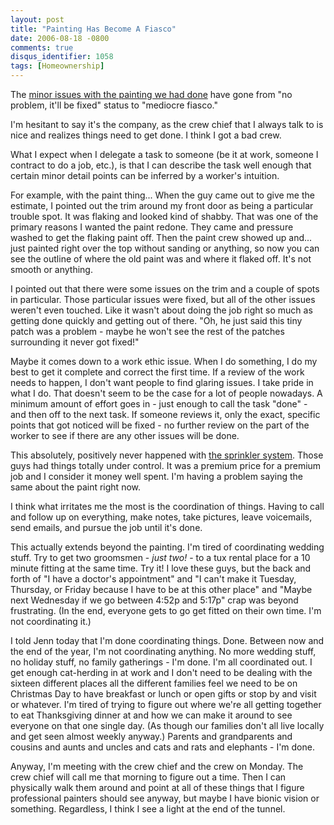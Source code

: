 ```yaml
---
layout: post
title: "Painting Has Become A Fiasco"
date: 2006-08-18 -0800
comments: true
disqus_identifier: 1058
tags: [Homeownership]
---
```

The [minor issues with the painting we had
done](/archive/2006/08/15/painting-mostly-successful.aspx) have gone
from "no problem, it'll be fixed" status to "mediocre fiasco."
 
 I'm hesitant to say it's the company, as the crew chief that I always
talk to is nice and realizes things need to get done. I think I got a
bad crew.
 
 What I expect when I delegate a task to someone (be it at work, someone
I contract to do a job, etc.), is that I can describe the task well
enough that certain minor detail points can be inferred by a worker's
intuition.
 
 For example, with the paint thing... When the guy came out to give me
the estimate, I pointed out the trim around my front door as being a
particular trouble spot. It was flaking and looked kind of shabby. That
was one of the primary reasons I wanted the paint redone. They came and
pressure washed to get the flaking paint off. Then the paint crew showed
up and... just painted right over the top without sanding or anything,
so now you can see the outline of where the old paint was and where it
flaked off. It's not smooth or anything.
 
 I pointed out that there were some issues on the trim and a couple of
spots in particular. Those particular issues were fixed, but all of the
other issues weren't even touched. Like it wasn't about doing the job
right so much as getting done quickly and getting out of there. "Oh, he
just said this tiny patch was a problem - maybe he won't see the rest of
the patches surrounding it never got fixed!"
 
 Maybe it comes down to a work ethic issue. When I do something, I do my
best to get it complete and correct the first time. If a review of the
work needs to happen, I don't want people to find glaring issues. I take
pride in what I do. That doesn't seem to be the case for a lot of people
nowadays. A minimum amount of effort goes in - just enough to call the
task "done" - and then off to the next task. If someone reviews it, only
the exact, specific points that got noticed will be fixed - no further
review on the part of the worker to see if there are any other issues
will be done.
 
 This absolutely, positively never happened with [the sprinkler
system](/archive/2006/08/04/sprinkler-system-installed.aspx). Those guys
had things totally under control. It was a premium price for a premium
job and I consider it money well spent. I'm having a problem saying the
same about the paint right now.
 
 I think what irritates me the most is the coordination of things.
Having to call and follow up on everything, make notes, take pictures,
leave voicemails, send emails, and pursue the job until it's done.
 
 This actually extends beyond the painting. I'm tired of coordinating
wedding stuff. Try to get two groomsmen - *just two!* - to a tux rental
place for a 10 minute fitting at the same time. Try it! I love these
guys, but the back and forth of "I have a doctor's appointment" and "I
can't make it Tuesday, Thursday, or Friday because I have to be at this
other place" and "Maybe next Wednesday if we go between 4:52p and 5:17p"
crap was beyond frustrating. (In the end, everyone gets to go get fitted
on their own time. I'm not coordinating it.)
 
 I told Jenn today that I'm done coordinating things. Done. Between now
and the end of the year, I'm not coordinating anything. No more wedding
stuff, no holiday stuff, no family gatherings - I'm done. I'm all
coordinated out. I get enough cat-herding in at work and I don't need to
be dealing with the sixteen different places all the different families
feel we need to be on Christmas Day to have breakfast or lunch or open
gifts or stop by and visit or whatever. I'm tired of trying to figure
out where we're all getting together to eat Thanksgiving dinner at and
how we can make it around to see everyone on that one single day. (As
though our families don't all live locally and get seen almost weekly
anyway.) Parents and grandparents and cousins and aunts and uncles and
cats and rats and elephants - I'm done.
 
 Anyway, I'm meeting with the crew chief and the crew on Monday. The
crew chief will call me that morning to figure out a time. Then I can
physically walk them around and point at all of these things that I
figure professional painters should see anyway, but maybe I have bionic
vision or something. Regardless, I think I see a light at the end of the
tunnel.
